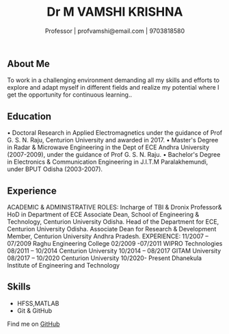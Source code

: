 <!DOCTYPE html>
<html lang="en">
<head>
    <meta charset="UTF-8">
    <meta name="viewport" content="width=device-width, initial-scale=1.0">
    <title>My Resume</title>
    <link rel="stylesheet" href="style.css">
</head>
<body>
    <header>
        <h1>Dr M VAMSHI KRISHNA</h1>
        <p>Professor | profvamshi@email.com | 9703818580</p>
    </header>
    <section id="about">
        <h2>About Me</h2>
        <p>To work in a challenging environment demanding all my skills and efforts to explore and adapt myself in different fields and realize my potential where I get the opportunity for continuous learning..</p>
    </section>
    <section id="education">
        <h2>Education</h2>
        <p>
•	Doctoral Research in Applied Electromagnetics under the guidance of Prof G. S. N. Raju, Centurion University and awarded in 2017.
•	Master's Degree in Radar & Microwave Engineering in the Dept of ECE Andhra University (2007-2009), under the guidance of Prof G. S. N. Raju.
•	Bachelor's Degree in Electronics & Communication Engineering in J.I.T.M Paralakhemundi, under BPUT Odisha (2003-2007).
</p>
    </section>
    <section id="experience">
        <h2>Experience</h2>
        <p>ACADEMIC & ADMINISTRATIVE ROLES:
Incharge of TBI & Dronix
Professor& HoD in Department of ECE
Associate Dean, School of Engineering & Technology, Centurion University Odisha.
Head of the Department for ECE, Centurion University Odisha.
Associate Dean for Research & Development Member, Centurion University Andhra Pradesh.
EXPERIENCE:
11/2007 – 07/2009	Raghu Engineering College 02/2009 -07/2011	WIPRO Technologies 08/2011 – 10/2014	Centurion University 10/2014 – 08/2017	GITAM University 08/2017 – 10/2020	Centurion University
10/2020- Present	Dhanekula Institute of Engineering and Technology
</p>
    </section>
    <section id="skills">
        <h2>Skills</h2>
        <ul>
            <li>HFSS,MATLAB</li>
            <li>Git & GitHub</li>
        </ul>
    </section>
    <footer>
        <p>Find me on <a href="https://github.com/username">GitHub</a></p>
    </footer>
    <script src="script.js"></script>
</body>
</html>
